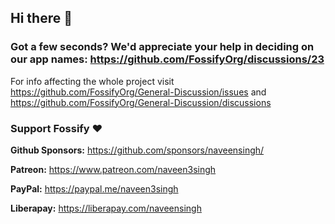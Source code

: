 ## Hi there 👋

### Got a few seconds? We'd appreciate your help in deciding on our app names: https://github.com/FossifyOrg/discussions/23

For info affecting the whole project visit https://github.com/FossifyOrg/General-Discussion/issues and https://github.com/FossifyOrg/General-Discussion/discussions

### Support Fossify :heart:
**Github Sponsors:** https://github.com/sponsors/naveensingh/

**Patreon:** https://www.patreon.com/naveen3singh

**PayPal:** https://paypal.me/naveen3singh

**Liberapay:** https://liberapay.com/naveensingh
